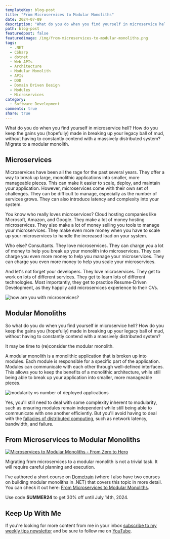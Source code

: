 ```yaml
---
templateKey: blog-post
title: "From Microservices to Modular Monoliths"
date: 2024-07-09
description: "What do you do when you find yourself in microservice hell? How do you keep the gains you (hopefully) made in breaking up your legacy ball of mud, without having to constantly contend with a massively distributed system? Migrate to a modular monolith."
path: blog-post
featuredpost: false
featuredimage: /img/from-microservices-to-modular-monoliths.png
tags:
  - .NET
  - CSharp
  - dotnet
  - Web APIs
  - Architecture
  - Modular Monolith
  - APIs
  - DDD
  - Domain Driven Design
  - Modules
  - Microservices
category:
  - Software Development
comments: true
share: true
---
```


What do you do when you find yourself in microservice hell? How do you keep the gains you (hopefully) made in breaking up your legacy ball of mud, without having to constantly contend with a massively distributed system? Migrate to a modular monolith.

## Microservices

Microservices have been all the rage for the past several years. They offer a way to break up large, monolithic applications into smaller, more manageable pieces. This can make it easier to scale, deploy, and maintain your application. However, microservices come with their own set of challenges. They can be difficult to manage, especially as the number of services grows. They can also introduce latency and complexity into your system.

You know who really loves microservices? Cloud hosting companies like Microsoft, Amazon, and Google. They make a lot of money hosting microservices. They also make a lot of money selling you tools to manage your microservices. They make even more money when you have to scale up your microservices to handle the increased load on your system.

Who else? Consultants. They love microservices. They can charge you a lot of money to help you break up your monolith into microservices. They can charge you even more money to help you manage your microservices. They can charge you even more money to help you scale your microservices.

And let's not forget your developers. They love microservices. They get to work on lots of different services. They get to learn lots of different technologies. Most importantly, they get to practice Resume-Driven Development, as they happily add microservices experience to their CVs.

![how are you with microservices?](/img/dinosaur-howareyouwithmicroservices.png)

## Modular Monoliths

So what do you do when you find yourself in microservice hell? How do you keep the gains you (hopefully) made in breaking up your legacy ball of mud, without having to constantly contend with a massively distributed system?

It may be time to (re)consider the modular monolith.

A modular monolith is a monolithic application that is broken up into modules. Each module is responsible for a specific part of the application. Modules can communicate with each other through well-defined interfaces. This allows you to keep the benefits of a monolithic architecture, while still being able to break up your application into smaller, more manageable pieces.

![modularity vs number of deployed applications](/img/modular-monoliths-vs-microservices-graph.png)

Yes, you'll still need to deal with some complexity inherent to modularity, such as ensuring modules remain independent while still being able to communicate with one another efficiently. But you'll avoid having to deal with the [fallacies of distributed computing](https://en.wikipedia.org/wiki/Fallacies_of_distributed_computing), such as network latency, bandwidth, and failure.

## From Microservices to Modular Monoliths

[![Microservices to Modular Monoliths - From Zero to Hero](/img/micro-to-mod.jpg)](https://dometrain.com/course/from-zero-to-hero-microservices-to-modular-monoliths/)

Migrating from microservices to a modular monolith is not a trivial task. It will require careful planning and execution.

I've authored a short course on [Dometrain](https://dometrain.com/author/steve-ardalis-smith/) (where I also have two courses on building modular monoliths in .NET) that covers this topic in more detail. You can check it out here: [From Microservices to Modular Monoliths](https://dometrain.com/course/from-zero-to-hero-microservices-to-modular-monoliths/).

Use code **SUMMER24** to get 30% off until July 14th, 2024.

## Keep Up With Me

If you're looking for more content from me in your inbox [subscribe to my weekly tips newsletter](/tips) and be sure to follow me on [YouTube](https://www.youtube.com/ardalis?sub_confirmation=1).
